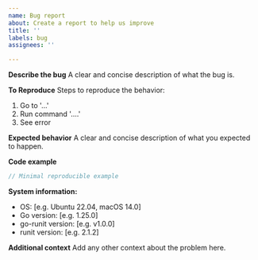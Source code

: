```yaml
---
name: Bug report
about: Create a report to help us improve
title: ''
labels: bug
assignees: ''

---
```


**Describe the bug**
A clear and concise description of what the bug is.

**To Reproduce**
Steps to reproduce the behavior:
1. Go to '...'
2. Run command '....'
3. See error

**Expected behavior**
A clear and concise description of what you expected to happen.

**Code example**
```go
// Minimal reproducible example
```

**System information:**
 - OS: [e.g. Ubuntu 22.04, macOS 14.0]
 - Go version: [e.g. 1.25.0]
 - go-runit version: [e.g. v1.0.0]
 - runit version: [e.g. 2.1.2]

**Additional context**
Add any other context about the problem here.